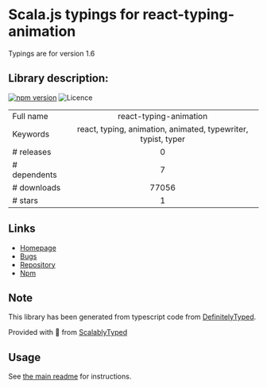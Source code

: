 
# Scala.js typings for react-typing-animation

Typings are for version 1.6

## Library description:
[![npm version](https://img.shields.io/npm/v/react-typing-animation.svg)](https://npm.im/react-typing-animation) ![Licence](https://img.shields.io/npm/l/react-typing-animation.svg)

|                    |                 |
| ------------------ | :-------------: |
| Full name          | react-typing-animation |
| Keywords           | react, typing, animation, animated, typewriter, typist, typer |
| # releases         | 0 |
| # dependents       | 7 |
| # downloads        | 77056 |
| # stars            | 1 |

## Links
- [Homepage](https://github.com/adamjking3/react-typing-animation#readme)
- [Bugs](https://github.com/adamjking3/react-typing-animation/issues)
- [Repository](https://github.com/adamjking3/react-typing-animation)
- [Npm](https://www.npmjs.com/package/react-typing-animation)
    


## Note
This library has been generated from typescript code from [DefinitelyTyped](https://definitelytyped.org).

Provided with :purple_heart: from [ScalablyTyped](https://github.com/oyvindberg/ScalablyTyped)

## Usage
See [the main readme](../../readme.md) for instructions.


